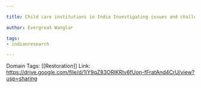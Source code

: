 ```yaml
---

title: Child care institutions in India Investigating issues and challenges in children’s rehabilitation and social integration

author: Evergreat Wanglar

tags:
- indianresearch 

---
```

Domain Tags: [[Restoration]]
Link: https://drive.google.com/file/d/1iY9qZ83ORlKRIv6fUon-fFratAnd4CrU/view?usp=sharing
  